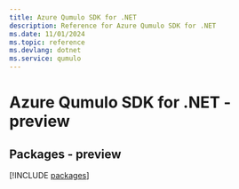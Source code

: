 ```yaml
---
title: Azure Qumulo SDK for .NET
description: Reference for Azure Qumulo SDK for .NET
ms.date: 11/01/2024
ms.topic: reference
ms.devlang: dotnet
ms.service: qumulo
---
```

# Azure Qumulo SDK for .NET - preview
## Packages - preview
[!INCLUDE [packages](qumulo-index.md)]